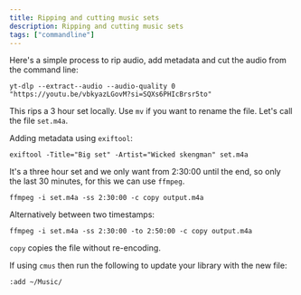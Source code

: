 ```yaml
---
title: Ripping and cutting music sets
description: Ripping and cutting music sets
tags: ["commandline"]
---
```


Here's a simple process to rip audio, add metadata and cut the audio from the command line:

```console
yt-dlp --extract--audio --audio-quality 0 "https://youtu.be/vbkyazLGovM?si=SQXs6PHIcBrsr5to"
```

This rips a 3 hour set locally. Use `mv` if you want to rename the file. Let's call the file `set.m4a`.

Adding metadata using `exiftool`:

```console
exiftool -Title="Big set" -Artist="Wicked skengman" set.m4a
```

It's a three hour set and we only want from 2:30:00 until the end, so only the last 30 minutes, for this we can use `ffmpeg`.

```console
ffmpeg -i set.m4a -ss 2:30:00 -c copy output.m4a
```
Alternatively between two timestamps:

```console
ffmpeg -i set.m4a -ss 2:30:00 -to 2:50:00 -c copy output.m4a
```

`copy` copies the file without re-encoding.

If using `cmus` then run the following to update your library with the new file:

```console
:add ~/Music/
```
